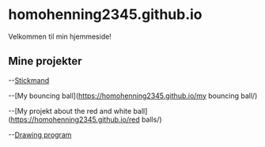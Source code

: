 # homohenning2345.github.io
Velkommen til min hjemmeside!
## Mine projekter
--[Stickmand](https://homohenning2345.github.io/Stickman/)

--[My bouncing ball](https://homohenning2345.github.io/my bouncing ball/)

--[My projekt about the red and white ball](https://homohenning2345.github.io/red balls/)

--[Drawing program](https://homohenning2345.github.io/tegneprogram/)